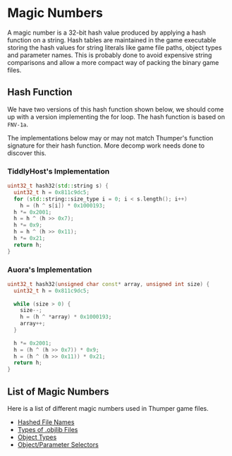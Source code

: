 # Magic Numbers
A magic number is a 32-bit hash value produced by applying a hash function on a string. Hash tables are maintained in the game executable storing the hash values for string literals like game file paths, object types and parameter names. This is probably done to avoid expensive string comparisons and allow a more compact way of packing the binary game files.

## Hash Function
We have two versions of this hash function shown below, we should come up with a version implementing the for loop. The hash function is based on `FNV-1a`.

The implementations below may or may not match Thumper's function signature for their hash function. More decomp work needs done to discover this.

### TiddlyHost's Implementation
```cpp
uint32_t hash32(std::string s) {
  uint32_t h = 0x811c9dc5;
  for (std::string::size_type i = 0; i < s.length(); i++)
    h = (h ^ s[i]) * 0x1000193;
  h *= 0x2001;
  h = h ^ (h >> 0x7);
  h *= 0x9;
  h = h ^ (h >> 0x11);
  h *= 0x21;
  return h;
}
```

### Auora's Implementation
```cpp
uint32_t hash32(unsigned char const* array, unsigned int size) {
  uint32_t h = 0x811c9dc5;
  
  while (size > 0) {
    size--;
    h = (h ^ *array) * 0x1000193;
    array++;
  }
  
  h *= 0x2001;
  h = (h ^ (h >> 0x7)) * 0x9;
  h = (h ^ (h >> 0x11)) * 0x21;
  return h;
}
```

## List of Magic Numbers
Here is a list of different magic numbers used in Thumper game files.
* [Hashed File Names](hashed_file_names.md)
* [Types of .objlib Files](objlib_gen_structure.md#types-of-objlib-files)
* [Object Types](object_types.md)
* [Object/Parameter Selectors](object_param_selectors.md)